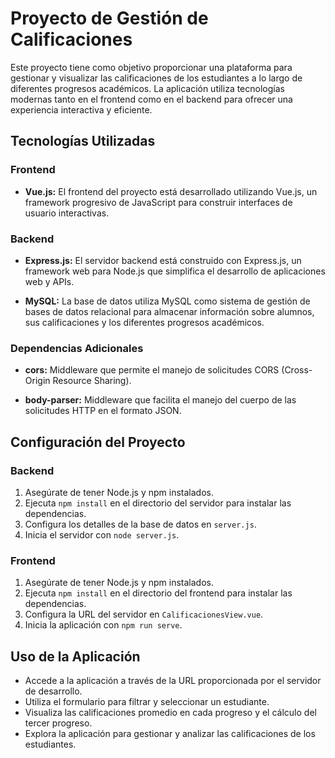 # Proyecto de Gestión de Calificaciones

Este proyecto tiene como objetivo proporcionar una plataforma para gestionar y visualizar las calificaciones de los estudiantes a lo largo de diferentes progresos académicos. La aplicación utiliza tecnologías modernas tanto en el frontend como en el backend para ofrecer una experiencia interactiva y eficiente.

## Tecnologías Utilizadas

### Frontend
- **Vue.js:** El frontend del proyecto está desarrollado utilizando Vue.js, un framework progresivo de JavaScript para construir interfaces de usuario interactivas.

### Backend
- **Express.js:** El servidor backend está construido con Express.js, un framework web para Node.js que simplifica el desarrollo de aplicaciones web y APIs.

- **MySQL:** La base de datos utiliza MySQL como sistema de gestión de bases de datos relacional para almacenar información sobre alumnos, sus calificaciones y los diferentes progresos académicos.

### Dependencias Adicionales
- **cors:** Middleware que permite el manejo de solicitudes CORS (Cross-Origin Resource Sharing).

- **body-parser:** Middleware que facilita el manejo del cuerpo de las solicitudes HTTP en el formato JSON.

## Configuración del Proyecto

### Backend
1. Asegúrate de tener Node.js y npm instalados.
2. Ejecuta `npm install` en el directorio del servidor para instalar las dependencias.
3. Configura los detalles de la base de datos en `server.js`.
4. Inicia el servidor con `node server.js`.

### Frontend
1. Asegúrate de tener Node.js y npm instalados.
2. Ejecuta `npm install` en el directorio del frontend para instalar las dependencias.
3. Configura la URL del servidor en `CalificacionesView.vue`.
4. Inicia la aplicación con `npm run serve`.

## Uso de la Aplicación
- Accede a la aplicación a través de la URL proporcionada por el servidor de desarrollo.
- Utiliza el formulario para filtrar y seleccionar un estudiante.
- Visualiza las calificaciones promedio en cada progreso y el cálculo del tercer progreso.
- Explora la aplicación para gestionar y analizar las calificaciones de los estudiantes.